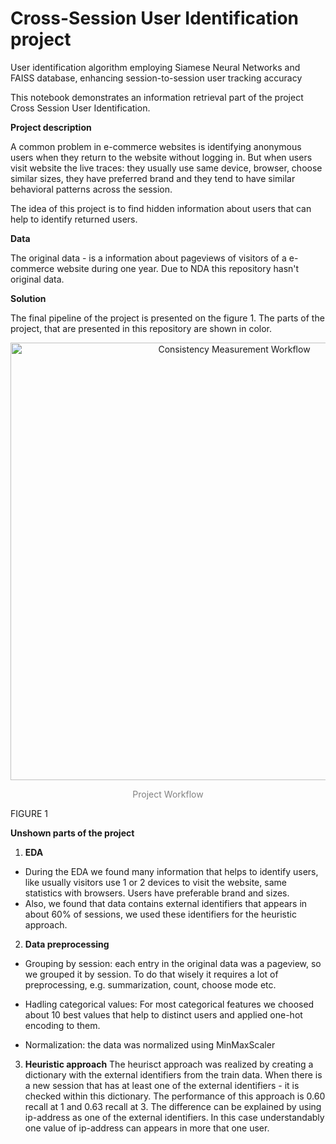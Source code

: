 # Cross-Session User Identification project

User identification algorithm employing Siamese Neural Networks and FAISS database, enhancing session-to-session user tracking accuracy

This notebook demonstrates an information retrieval part of the project Cross Session User Identification.

**Project description**

A common problem in e-commerce websites is identifying anonymous users when they return to the website without logging in. But when users visit website the live traces: they usually use same device, browser, choose similar sizes, they have preferred brand and they tend to have similar behavioral patterns across the session. 

The idea of this project is to find hidden information about users that can help to identify returned users. 


**Data**

The original data - is a information about pageviews of visitors of a e-commerce website during one year. Due to NDA this repository hasn't original data.

**Solution**

The final pipeline of the project is presented on the figure 1. The parts of the project, that are presented in this repository are shown in color.

<div align="center">
    <img src="https://github.com/emunaran/xai-compare/raw/main/docs/images/Consistency_wf.png" alt="Consistency Measurement Workflow" width="700"/>
    <p style="color: #808080;">Project Workflow</p>
</div>
FIGURE 1


**Unshown parts of the project**

1. **EDA**
- During the EDA we found many information that helps to identify users, like usually visitors use 1 or 2 devices to visit the website, same statistics with browsers. Users have preferable brand and sizes.  
- Also, we found that data contains external identifiers that appears in about 60% of sessions, we used these identifiers for the heuristic approach. 

2. **Data preprocessing**
 - Grouping by session: each entry in the original data was a pageview, so we grouped it by session. To do that wisely it requires a lot of preprocessing, e.g. summarization, count, choose mode etc. 

 - Hadling categorical values: For most categorical features we choosed about 10 best values that help to distinct users and applied one-hot encoding to them.

 - Normalization: the data was normalized using MinMaxScaler

 3. **Heuristic approach**
 The heurisct approach was realized by creating a dictionary with the external identifiers from the train data. When there is a new session that has at least one of the external identifiers - it is checked within this dictionary. The performance of this approach is 0.60 recall at 1 and 0.63 recall at 3. The difference can be explained by using ip-address as one of the external identifiers. In this case understandably one value of ip-address can appears in more that one user.